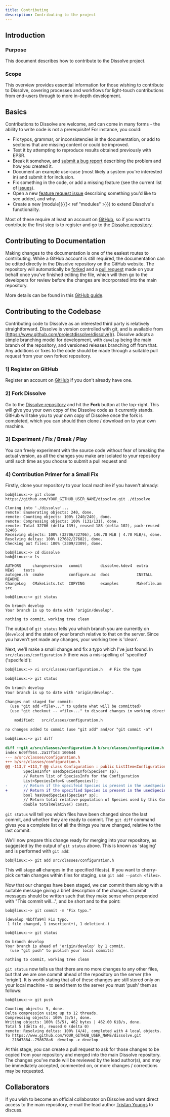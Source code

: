 ```yaml
---
title: Contributing
description: Contributing to the project
---
```


## Introduction

### Purpose
This document describes how to contribute to the Dissolve project.

### Scope
This overview provides essential information for those wishing to contribute to Dissolve, covering processes and workflows for light-touch contributions from end-users through to more in-depth development.

## Basics

Contributions to Dissolve are welcome, and can come in many forms - the ability to write code is not a prerequisite! For instance, you could:

- Fix typos, grammar, or inconsistencies in the documentation, or add to sections that are missing content or could be improved.
- Test it by attempting to reproduce results obtained previously with EPSR.
- Break it somehow, and [submit a bug report](https://www.github.com/projectdissolve/dissolve/issues) describing the problem and how you created it.
- Document an example use-case (most likely a system you're interested in) and submit it for inclusion.
- Fix something in the code, or add a missing feature (see the current list of [issues](https://www.github.com/projectdissolve/dissolve/issues)).
- Open a new [feature request issue](https://www.github.com/projectdissolve/dissolve/issues) describing something you'd like to see added, and why.
- Create a new [module]({{}< ref "modules" >}}) to extend Dissolve's functionality.

Most of these require at least an account on [GitHub](https://www.github.com), so if you want to contribute the first step is to register and go to the [Dissolve repository](https://www.github.com/projectdissolve/dissolve).

## Contributing to Documentation

Making changes to the documentation is one of the easiest routes to contributing. While a GitHub account is still required, the documentation can be edited directly in the Dissolve repository on the GitHub website. The repository will automatically be [forked](https://help.github.com/en/articles/fork-a-repo) and a [pull request](https://help.github.com/en/articles/about-pull-requests) made on your behalf once you've finished editing the file, which will then go to the developers for review before the changes are incorporated into the main repository.

More details can be found in this [GitHub guide](https://help.github.com/en/articles/editing-files-in-another-users-repository).

## Contributing to the Codebase

Contributing code to Dissolve as an interested third party is relatively straightforward. Dissolve is version controlled with git, and is available from [https://www.github.com/projectdissolve/dissolve](). Dissolve adopts a simple branching model for development, with `develop` being the main branch of the repository, and versioned releases branching off from that. Any additions or fixes to the code should be made through a suitable pull request from your own forked repository.

### 1) Register on GitHub

Register an account on [GitHub](https://www.github.com) if you don't already have one.

### 2) Fork Dissolve

Go to the [Dissolve repository](https://www.github.com/projectdissolve/dissolve) and hit the **Fork** button at the top-right. This will give you your own copy of the Dissolve code as it currently stands. GitHub will take you to your own copy of Dissolve once the fork is completed, which you can should then clone / download on to your own machine.

### 3) Experiment / Fix / Break / Play

You can freely experiment with the source code without fear of breaking the actual version, as all the changes you make are isolated to your repository until such time as you choose to submit a pull request and

### 4) Contribution Primer for a Small Fix

Firstly, clone your repository to your local machine if you haven't already:

```
bob@linux:~> git clone https://github.com/YOUR_GITHUB_USER_NAME/dissolve.git ./dissolve

Cloning into './dissolve'...
remote: Enumerating objects: 240, done.
remote: Counting objects: 100% (240/240), done.
remote: Compressing objects: 100% (131/131), done.
remote: Total 32706 (delta 139), reused 188 (delta 102), pack-reused 32466
Receiving objects: 100% (32706/32706), 146.78 MiB | 4.70 MiB/s, done.
Resolving deltas: 100% (27682/27682), done.
Checking out files: 100% (2309/2309), done.

bob@linux:~> cd dissolve
bob@linux:~> ls

AUTHORS     changeversion   commit        dissolve.kdev4  extra        NEWS    tests
autogen.sh  cmake           configure.ac  docs            INSTALL      README
ChangeLog   CMakeLists.txt  COPYING       examples        Makefile.am  src

bob@linux:~> git status

On branch develop
Your branch is up to date with 'origin/develop'.

nothing to commit, working tree clean
```

The output of `git status` tells you which branch you are currently on (`develop`) and the state of your branch relative to that on the server. Since you haven't yet made any changes, your working tree is 'clean'.

Next, we'll make a small change and fix a typo which I've just found. In `src/classes/configuration.h` there was a mis-spelling of 'specified' ('specifeid'):

```diff
bob@linux:~> vi src/classes/configuration.h   # Fix the typo

bob@linux:~> git status

On branch develop
Your branch is up to date with 'origin/develop'.

Changes not staged for commit:
  (use "git add <file>..." to update what will be committed)
  (use "git checkout -- <file>..." to discard changes in working directory)

	modified:   src/classes/configuration.h

no changes added to commit (use "git add" and/or "git commit -a")

bob@linux:~> git diff

diff --git a/src/classes/configuration.h b/src/classes/configuration.h
index 6c9ff564..2a17f1d3 100644
--- a/src/classes/configuration.h
+++ b/src/classes/configuration.h
@@ -113,7 +113,7 @@ class Configuration : public ListItem<Configuration>, public ObjectStore<Configu
        SpeciesInfo* usedSpeciesInfo(Species* sp);
        // Return list of SpeciesInfo for the Configuration
        List<SpeciesInfo>& usedSpecies();
-       // Return if the specifeid Species is present in the usedSpecies list
+       // Return if the specified Species is present in the usedSpecies list
        bool hasUsedSpecies(Species* sp);
        // Return total relative population of Species used by this Configuration
        double totalRelative() const;
```

`git status` will tell you which files have been changed since the last commit, and whether they are ready to commit. The `git diff` command gives you a complete list of all the things you have changed, relative to the last commit.

We'll now prepare this change ready for merging into your repository, as suggested by the output of `git status` above. This is known as 'staging' and is performed with `git add`:

```
bob@linux:~> git add src/classes/configuration.h
```

This will stage **all** changes in the specified files(s). If you want to cherry-pick certain changes within files for staging, use `git add --patch <files>`.

Now that our changes have been staged, we can commit them along with a suitable message giving a brief description of the changes. Commit messages should be written such that they make sense when prepended with "This commit will...", and be short and to the point:

```
bob@linux:~> git commit -m "Fix typo."

[develop 4bbffa94] Fix typo.
 1 file changed, 1 insertion(+), 1 deletion(-)

bob@linux:~> git status

On branch develop
Your branch is ahead of 'origin/develop' by 1 commit.
  (use "git push" to publish your local commits)

nothing to commit, working tree clean
```

`git status` now tells us that there are no more changes to any other files, but that we are one commit ahead of the repository on the server (the 'origin'). It is worth stating that all of these changes are still stored only on your local machine - to send them to the server you must 'push' them as follows:

```
bob@linux:~> git push

Counting objects: 5, done.
Delta compression using up to 12 threads.
Compressing objects: 100% (5/5), done.
Writing objects: 100% (5/5), 462 bytes | 462.00 KiB/s, done.
Total 5 (delta 4), reused 0 (delta 0)
remote: Resolving deltas: 100% (4/4), completed with 4 local objects.
To https://www.github.com/YOUR_GITHUB_USER_NAME/dissolve.git
   218d7884..758678a6  develop -> develop
```

At this stage, you can create a pull request to ask for those changes to be copied from your repository and merged into the main Dissolve repository. The changes you've made will be reviewed by the lead author(s), and may be immediately accepted, commented on, or more changes / corrections may be requested.

## Collaborators

If you wish to become an official collaborator on Dissolve and want direct access to the main repository, e-mail the lead author [Tristan Youngs](mailto:tristan.youngs@stfc.ac.uk) to discuss.
